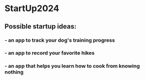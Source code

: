 # StartUp2024
## Possible startup ideas: 
### - an app to track your dog's training progress
### - an app to record your favorite hikes
### - an app that helps you learn how to cook from knowing nothing
